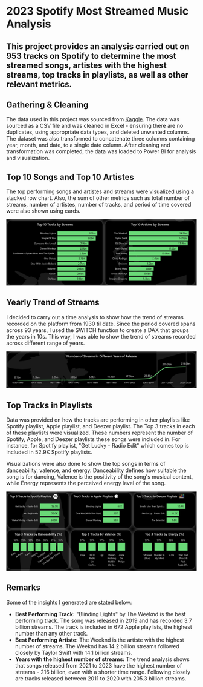 # 2023 Spotify Most Streamed Music Analysis

## This project provides an analysis carried out on 953 tracks on Spotify to determine the most streamed songs, artistes with the highest streams, top tracks in playlists, as well as other relevant metrics.

##  Gathering & Cleaning

The data used in this project was sourced from [Kaggle](https://www.kaggle.com/datasets/nelgiriyewithana/top-spotify-songs-2023). The data was sourced as a CSV file and was cleaned in Excel - ensuring there are no duplicates, using appropriate data types, and deleted unwanted columns. The dataset was also transformed to concatenate three columns containing year, month, and date, to a single date column. After cleaning and transformation was completed, the data was loaded to Power BI for analysis and visualization.

## Top 10 Songs and Top 10 Artistes

The top performing songs and artistes and streams were visualized using a stacked row chart. Also, the sum of other metrics such as total number of streams, number of artistes, number of tracks, and period of time covered were also shown using cards. 

![](https://github.com/dannyskillzz/Spotify2023/blob/main/Top%2010%20Songs%20%26%20Top%2010%20Artistes.JPG)

## Yearly Trend of Streams

I decided to carry out a time analysis to show how the trend of streams recorded on the platform from 1930 til date. Since the period covered spans across 93 years, I used the SWITCH function to create a DAX that groups the years in 10s. This way, I was able to show the trend of streams recorded across different range of years.

![](https://github.com/dannyskillzz/Spotify2023/blob/main/Yearly%20Trend%20by%20Streams.JPG)

## Top Tracks in Playlists

Data was provided on how the tracks are performing in other playlists like Spotify playlist, Apple playlist, and Deezer playlist. The Top 3 tracks in each of these playlists were visualized. These numbers represent the number of Spotify, Apple, and Deezer playlists these songs were included in. For instance, for Spotify playlist, "Get Lucky - Radio Edit" which comes top is included in 52.9K Spotify playlists.

Visualizations were also done to show the top songs in terms of danceability, valence, and energy. Danceability defines how suitable the song is for dancing, Valence is the positivity of the song's musical content, while Energy represents the perceived energy level of the song.

![](https://github.com/dannyskillzz/Spotify2023/blob/main/Top%20Tracks%20in%20playlists.JPG)

## Remarks

Some of the insights I generated are stated below:

- **Best Performing Track:** "Blinding Lights" by The Weeknd is the best performing track. The song was released in 2019 and has recorded 3.7 billion streams. The track is included in 672 Apple playlists, the highest number than any other track.
- **Best Performing Artiste:** The Weeknd is the artiste with the highest number of streams. The Weeknd has 14.2 billion streams followed closely by Taylor Swift with 14.1 billion streams.
- **Years with the highest number of streams:** The trend analysis shows that songs released from 2021 to 2023 have the highest number of streams - 216 billion, even with a shorter time range. Following closely are tracks released between 2011 to 2020 with 205.3 billion streams.
